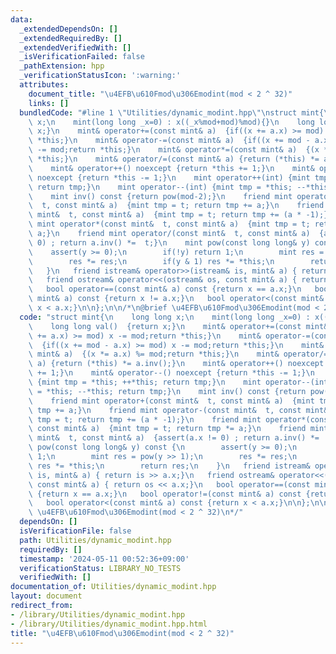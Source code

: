 ```yaml
---
data:
  _extendedDependsOn: []
  _extendedRequiredBy: []
  _extendedVerifiedWith: []
  _isVerificationFailed: false
  _pathExtension: hpp
  _verificationStatusIcon: ':warning:'
  attributes:
    document_title: "\u4EFB\u610Fmod\u306Emodint(mod < 2 ^ 32)"
    links: []
  bundledCode: "#line 1 \"Utilities/dynamic_modint.hpp\"\nstruct mint{\n    long long\
    \ x;\n    mint(long long _x=0) : x((_x%mod+mod)%mod){}\n    long long val()  {return\
    \ x;}\n    mint& operator+=(const mint& a)  {if((x += a.x) >= mod) x -= mod;return\
    \ *this;}\n    mint& operator-=(const mint& a)  {if((x += mod - a.x) >= mod) x\
    \ -= mod;return *this;}\n    mint& operator*=(const mint& a)  {(x *= a.x) %= mod;return\
    \ *this;}\n    mint& operator/=(const mint& a) {return (*this) *= a.inv();}\n\
    \    mint& operator++() noexcept {return *this += 1;}\n    mint& operator--()\
    \ noexcept {return *this -= 1;}\n    mint operator++(int) {mint tmp = *this; ++*this;\
    \ return tmp;}\n    mint operator--(int) {mint tmp = *this; --*this; return tmp;}\n\
    \    mint inv() const {return pow(mod-2);}\n    friend mint operator+(const mint&\
    \  t, const mint& a)  {mint tmp = t; return tmp += a;}\n    friend mint operator-(const\
    \ mint&  t, const mint& a)  {mint tmp = t; return tmp += (a * -1);}\n    friend\
    \ mint operator*(const mint&  t, const mint& a)  {mint tmp = t; return tmp *=\
    \ a;}\n    friend mint operator/(const mint&  t, const mint& a)  {assert(a.x !=\
    \ 0) ; return a.inv() *=  t;}\n    mint pow(const long long& y) const {\n    \
    \    assert(y >= 0);\n        if(!y) return 1;\n        mint res = pow(y >> 1);\n\
    \        res *= res;\n        if(y & 1) res *= *this;\n        return res;\n \
    \   }\n   friend istream& operator>>(istream& is, mint& a) { return is >> a.x;}\n\
    \   friend ostream& operator<<(ostream& os, const mint& a) { return os << a.x;}\n\
    \   bool operator==(const mint& a) const {return x == a.x;}\n   bool operator!=(const\
    \ mint& a) const {return x != a.x;}\n   bool operator<(const mint& a) const {return\
    \ x < a.x;}\n\n};\n\n/*\n@brief \u4EFB\u610Fmod\u306Emodint(mod < 2 ^ 32)\n*/\n"
  code: "struct mint{\n    long long x;\n    mint(long long _x=0) : x((_x%mod+mod)%mod){}\n\
    \    long long val()  {return x;}\n    mint& operator+=(const mint& a)  {if((x\
    \ += a.x) >= mod) x -= mod;return *this;}\n    mint& operator-=(const mint& a)\
    \  {if((x += mod - a.x) >= mod) x -= mod;return *this;}\n    mint& operator*=(const\
    \ mint& a)  {(x *= a.x) %= mod;return *this;}\n    mint& operator/=(const mint&\
    \ a) {return (*this) *= a.inv();}\n    mint& operator++() noexcept {return *this\
    \ += 1;}\n    mint& operator--() noexcept {return *this -= 1;}\n    mint operator++(int)\
    \ {mint tmp = *this; ++*this; return tmp;}\n    mint operator--(int) {mint tmp\
    \ = *this; --*this; return tmp;}\n    mint inv() const {return pow(mod-2);}\n\
    \    friend mint operator+(const mint&  t, const mint& a)  {mint tmp = t; return\
    \ tmp += a;}\n    friend mint operator-(const mint&  t, const mint& a)  {mint\
    \ tmp = t; return tmp += (a * -1);}\n    friend mint operator*(const mint&  t,\
    \ const mint& a)  {mint tmp = t; return tmp *= a;}\n    friend mint operator/(const\
    \ mint&  t, const mint& a)  {assert(a.x != 0) ; return a.inv() *=  t;}\n    mint\
    \ pow(const long long& y) const {\n        assert(y >= 0);\n        if(!y) return\
    \ 1;\n        mint res = pow(y >> 1);\n        res *= res;\n        if(y & 1)\
    \ res *= *this;\n        return res;\n    }\n   friend istream& operator>>(istream&\
    \ is, mint& a) { return is >> a.x;}\n   friend ostream& operator<<(ostream& os,\
    \ const mint& a) { return os << a.x;}\n   bool operator==(const mint& a) const\
    \ {return x == a.x;}\n   bool operator!=(const mint& a) const {return x != a.x;}\n\
    \   bool operator<(const mint& a) const {return x < a.x;}\n\n};\n\n/*\n@brief\
    \ \u4EFB\u610Fmod\u306Emodint(mod < 2 ^ 32)\n*/"
  dependsOn: []
  isVerificationFile: false
  path: Utilities/dynamic_modint.hpp
  requiredBy: []
  timestamp: '2024-05-11 00:52:36+09:00'
  verificationStatus: LIBRARY_NO_TESTS
  verifiedWith: []
documentation_of: Utilities/dynamic_modint.hpp
layout: document
redirect_from:
- /library/Utilities/dynamic_modint.hpp
- /library/Utilities/dynamic_modint.hpp.html
title: "\u4EFB\u610Fmod\u306Emodint(mod < 2 ^ 32)"
---
```

